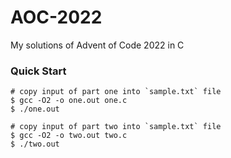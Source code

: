 # AOC-2022
My solutions of Advent of Code 2022 in C

### Quick Start
```console
# copy input of part one into `sample.txt` file
$ gcc -O2 -o one.out one.c
$ ./one.out

# copy input of part two into `sample.txt` file
$ gcc -O2 -o two.out two.c
$ ./two.out
```
